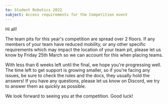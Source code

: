 ```yaml
---
to: Student Robotics 2022
subject: Access requirements for the Competition event
---
```


Hi all!

The team pits for this year's competition are spread over 2 floors. If any members of your team have reduced mobility, or any other specific requirements which may impact the location of your team pit, please let us know by Friday 25th March so we can account for this when placing teams.

With less than 6 weeks left until the final, we hope you're progressing well. The time left to get support is growing smaller, so if you're facing any issues, be sure to check the rules and the docs, they usually hold the answers! If you have any questions, please let us know on Discord, we try to answer them as quickly as possible.

We look forward to seeing you at the competition. Good luck!
